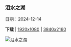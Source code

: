 ### 泪水之湖

日期：2024-12-14

**下载**  |  [1920x1080](https://cn.bing.com/th?id=OHR.MisurinaLake_ZH-CN0744434715_1920x1080.jpg)  |  [3840x2160](https://cn.bing.com/th?id=OHR.MisurinaLake_ZH-CN0744434715_UHD.jpg)

![泪水之湖](https://cn.bing.com/th?id=OHR.MisurinaLake_ZH-CN0744434715_1920x1080.jpg "米苏里纳湖，多洛米蒂山脉，意大利 (© Marco Bottigelli/Getty Images)")


